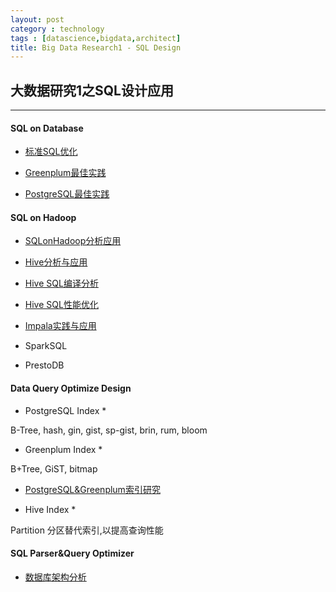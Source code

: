 ```yaml
---
layout: post
category : technology
tags : [datascience,bigdata,architect]
title: Big Data Research1 - SQL Design
---
```


## 大数据研究1之SQL设计应用
------------------------------------------------------------

#### SQL on Database

- [标准SQL优化](2017-07-20-sql-best-practice.md)

- [Greenplum最佳实践](2017-05-28-greenplum-best-practice-note.md)

- [PostgreSQL最佳实践](2017-05-30-postgresql-best-practice-note.md)

#### SQL on Hadoop

- [SQLonHadoop分析应用](2017-04-04-sqlonhadoop-anlysis-note.md)

- [Hive分析与应用](2017-06-08-hive-programing-note.md)

- [Hive SQL编译分析](2017-06-09-hive-sql-parser-note.md)

- [Hive SQL性能优化](2017-06-10-hive-sql-optimize-note.md)

- [Impala实践与应用](2016-12-13-impala-rtolap-practice-note.md)

- SparkSQL

- PrestoDB

#### Data Query Optimize Design

* PostgreSQL Index *

B-Tree, hash, gin, gist,
sp-gist, brin, rum, bloom

* Greenplum Index *

B+Tree, GiST, bitmap

- [PostgreSQL&Greenplum索引研究](2017-12-16-postgresql-greenplum-index-note.md)

* Hive Index *

Partition 分区替代索引,以提高查询性能


#### SQL Parser&Query Optimizer

- [数据库架构分析](2017-01-22-bigdata-database-architect-research-note.md)


